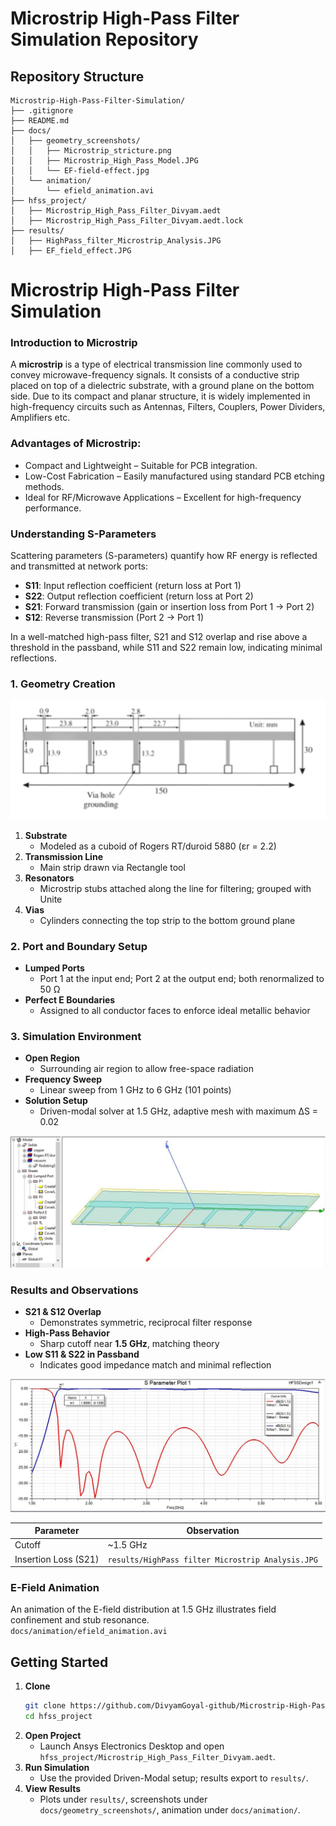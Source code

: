 # Microstrip High-Pass Filter Simulation Repository

## Repository Structure

```
Microstrip-High-Pass-Filter-Simulation/
├── .gitignore
├── README.md
├── docs/
│   ├── geometry_screenshots/
│   │   ├── Microstrip_stricture.png
│   │   ├── Microstrip_High_Pass_Model.JPG
│   │   └── EF-field-effect.jpg
│   └── animation/
│       └── efield_animation.avi
├── hfss_project/
│   ├── Microstrip_High_Pass_Filter_Divyam.aedt
│   ├── Microstrip_High_Pass_Filter_Divyam.aedt.lock            
├── results/
│   ├── HighPass_filter_Microstrip_Analysis.JPG
│   ├── EF_field_effect.JPG

```

# Microstrip High-Pass Filter Simulation

### Introduction to Microstrip
A **microstrip** is a type of electrical transmission line commonly used to
convey microwave-frequency signals. It consists of a conductive strip placed on top of a dielectric substrate, with a ground plane on the bottom
side. Due to its compact and planar structure, it is widely implemented in
high-frequency circuits such as Antennas, Filters, Couplers, Power Dividers, Amplifiers etc.
### Advantages of Microstrip:
- Compact and Lightweight – Suitable for PCB integration.
- Low-Cost Fabrication – Easily manufactured using standard PCB
etching methods.
- Ideal for RF/Microwave Applications – Excellent for high-frequency
performance.

### Understanding S-Parameters
Scattering parameters (S-parameters) quantify how RF energy is reflected and transmitted at network ports:
- **S11**: Input reflection coefficient (return loss at Port 1)  
- **S22**: Output reflection coefficient (return loss at Port 2)  
- **S21**: Forward transmission (gain or insertion loss from Port 1 → Port 2)  
- **S12**: Reverse transmission (Port 2 → Port 1)  

In a well-matched high-pass filter, S21 and S12 overlap and rise above a threshold in the passband, while S11 and S22 remain low, indicating minimal reflections.

### 1. Geometry Creation
![Structure](docs/geometry_screenshots/microstrip_stricture.png)
1. **Substrate**  
   - Modeled as a cuboid of Rogers RT/duroid 5880 (εr = 2.2)  
2. **Transmission Line**  
   - Main strip drawn via Rectangle tool  
3. **Resonators**  
   - Microstrip stubs attached along the line for filtering; grouped with Unite  
4. **Vias**  
   - Cylinders connecting the top strip to the bottom ground plane  


### 2. Port and Boundary Setup
- **Lumped Ports**  
  - Port 1 at the input end; Port 2 at the output end; both renormalized to 50 Ω  
- **Perfect E Boundaries**  
  - Assigned to all conductor faces to enforce ideal metallic behavior  

### 3. Simulation Environment
- **Open Region**  
  - Surrounding air region to allow free-space radiation  
- **Frequency Sweep**  
  - Linear sweep from 1 GHz to 6 GHz (101 points)  
- **Solution Setup**  
  - Driven-modal solver at 1.5 GHz, adaptive mesh with maximum ΔS = 0.02

![Environment](docs/geometry_screenshots/Microstrip_High_Pass_Model.JPG)
### Results and Observations
- **S21 & S12 Overlap**  
  - Demonstrates symmetric, reciprocal filter response  
- **High-Pass Behavior**  
  - Sharp cutoff near **1.5 GHz**, matching theory  
- **Low S11 & S22 in Passband**  
  - Indicates good impedance match and minimal reflection  

![Results](results/HighPass_filter_Microstrip_Analysis.JPG)

| Parameter | Observation                               |
|-----------|-------------------------------------------|
| Cutoff    | ~1.5 GHz                                  |
| Insertion Loss (S21) | `results/HighPass filter Microstrip Analysis.JPG`
### E-Field Animation
An animation of the E-field distribution at 1.5 GHz illustrates field confinement and stub resonance.  
`docs/animation/efield_animation.avi`

## Getting Started

1. **Clone**  
   ```bash
   git clone https://github.com/DivyamGoyal-github/Microstrip-High-Pass-Filter-ANSYS-HFSS-Simulation.git
   cd hfss_project
   ```
2. **Open Project**  
   - Launch Ansys Electronics Desktop and open `hfss_project/Microstrip_High_Pass_Filter_Divyam.aedt`.
3. **Run Simulation**  
   - Use the provided Driven-Modal setup; results export to `results/`.
4. **View Results**  
   - Plots under `results/`, screenshots under `docs/geometry_screenshots/`, animation under `docs/animation/`.
